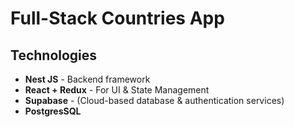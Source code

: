 # Full-Stack Countries App

## Technologies

-   **Nest JS** - Backend framework
-   **React + Redux** - For UI & State Management
-   **Supabase** - (Cloud-based database & authentication services)
-   **PostgresSQL**
